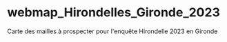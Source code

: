 # webmap_Hirondelles_Gironde_2023
 
 Carte des mailles à prospecter pour l'enquête Hirondelle 2023 en Gironde